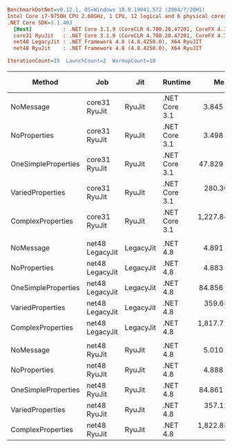 ``` ini

BenchmarkDotNet=v0.12.1, OS=Windows 10.0.19041.572 (2004/?/20H1)
Intel Core i7-9750H CPU 2.60GHz, 1 CPU, 12 logical and 6 physical cores
.NET Core SDK=3.1.403
  [Host]          : .NET Core 3.1.9 (CoreCLR 4.700.20.47201, CoreFX 4.700.20.47203), X64 RyuJIT
  core31 RyuJit   : .NET Core 3.1.9 (CoreCLR 4.700.20.47201, CoreFX 4.700.20.47203), X64 RyuJIT
  net48 LegacyJit : .NET Framework 4.8 (4.8.4250.0), X64 RyuJIT
  net48 RyuJit    : .NET Framework 4.8 (4.8.4250.0), X64 RyuJIT

IterationCount=15  LaunchCount=2  WarmupCount=10  

```
|              Method |             Job |       Jit |       Runtime |         Mean |     Error |     StdDev |       Median |  Ratio | RatioSD |  Gen 0 | Gen 1 | Gen 2 | Allocated |
|-------------------- |---------------- |---------- |-------------- |-------------:|----------:|-----------:|-------------:|-------:|--------:|-------:|------:|------:|----------:|
|           NoMessage |   core31 RyuJit |    RyuJit | .NET Core 3.1 |     3.845 ns | 0.2590 ns |  0.3796 ns |     3.556 ns |   1.00 |    0.00 |      - |     - |     - |         - |
|        NoProperties |   core31 RyuJit |    RyuJit | .NET Core 3.1 |     3.498 ns | 0.0294 ns |  0.0441 ns |     3.493 ns |   0.92 |    0.10 |      - |     - |     - |         - |
| OneSimpleProperties |   core31 RyuJit |    RyuJit | .NET Core 3.1 |    47.829 ns | 0.2368 ns |  0.3396 ns |    47.800 ns |  12.61 |    1.23 |      - |     - |     - |         - |
|    VariedProperties |   core31 RyuJit |    RyuJit | .NET Core 3.1 |   280.303 ns | 2.1881 ns |  3.2073 ns |   279.765 ns |  73.53 |    6.75 | 0.0153 |     - |     - |      96 B |
|   ComplexProperties |   core31 RyuJit |    RyuJit | .NET Core 3.1 | 1,227.848 ns | 8.5197 ns | 12.2187 ns | 1,228.462 ns | 323.44 |   29.53 | 0.1259 |     - |     - |     800 B |
|                     |                 |           |               |              |           |            |              |        |         |        |       |       |           |
|           NoMessage | net48 LegacyJit | LegacyJit |      .NET 4.8 |     4.891 ns | 0.0242 ns |  0.0362 ns |     4.888 ns |   1.00 |    0.00 |      - |     - |     - |         - |
|        NoProperties | net48 LegacyJit | LegacyJit |      .NET 4.8 |     4.883 ns | 0.0218 ns |  0.0320 ns |     4.878 ns |   1.00 |    0.01 |      - |     - |     - |         - |
| OneSimpleProperties | net48 LegacyJit | LegacyJit |      .NET 4.8 |    84.856 ns | 0.3908 ns |  0.5728 ns |    84.992 ns |  17.35 |    0.21 | 0.0050 |     - |     - |      32 B |
|    VariedProperties | net48 LegacyJit | LegacyJit |      .NET 4.8 |   359.656 ns | 3.9463 ns |  5.7844 ns |   359.074 ns |  73.53 |    1.26 | 0.0153 |     - |     - |      96 B |
|   ComplexProperties | net48 LegacyJit | LegacyJit |      .NET 4.8 | 1,817.717 ns | 6.3146 ns |  9.2559 ns | 1,817.773 ns | 371.61 |    3.38 | 0.1698 |     - |     - |    1075 B |
|                     |                 |           |               |              |           |            |              |        |         |        |       |       |           |
|           NoMessage |    net48 RyuJit |    RyuJit |      .NET 4.8 |     5.010 ns | 0.0875 ns |  0.1309 ns |     5.014 ns |   1.00 |    0.00 |      - |     - |     - |         - |
|        NoProperties |    net48 RyuJit |    RyuJit |      .NET 4.8 |     4.888 ns | 0.0232 ns |  0.0332 ns |     4.886 ns |   0.98 |    0.02 |      - |     - |     - |         - |
| OneSimpleProperties |    net48 RyuJit |    RyuJit |      .NET 4.8 |    84.861 ns | 0.3717 ns |  0.5564 ns |    84.834 ns |  16.95 |    0.47 | 0.0050 |     - |     - |      32 B |
|    VariedProperties |    net48 RyuJit |    RyuJit |      .NET 4.8 |   357.129 ns | 1.4083 ns |  2.0197 ns |   357.273 ns |  71.47 |    1.93 | 0.0153 |     - |     - |      96 B |
|   ComplexProperties |    net48 RyuJit |    RyuJit |      .NET 4.8 | 1,822.887 ns | 8.3844 ns | 12.5494 ns | 1,825.833 ns | 364.16 |   11.49 | 0.1698 |     - |     - |    1075 B |
